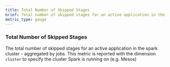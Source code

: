 ```yaml
---
title: Total Number of Skipped Stages
brief: Total number of skipped stages for an active application in the spark cluster
metric_type: gauge
---
```

### Total Number of Skipped Stages
The total number of skipped stages for an active application in the spark cluster - aggregated by jobs. This metric is reported with the dimension `cluster` to specify the cluster Spark is running on (e.g. Mesos)
